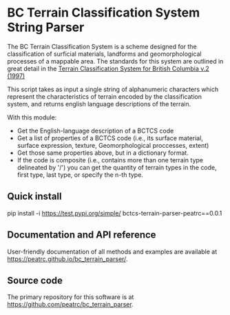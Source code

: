 # BC Terrain Classification System String Parser

The BC Terrain Classification System is a scheme designed for the classification of 
surficial materials, landforms and geomorphological processes of a mappable area.
The standards for this system are outlined in great detail in the [Terrain Classification System
for British Columbia v.2 (1997)](https://www2.gov.bc.ca/assets/gov/environment/natural-resource-stewardship/nr-laws-policy/risc/terclass_system_1997.pdf)

This script takes as input a single string of alphanumeric characters which represent
the characteristics of terrain encoded by the classification system, and returns english
language descriptions of the terrain.

With this module:

* Get the English-language description of a BCTCS code
* Get a list of properties of a BCTCS code (i.e., its surface material, surface expression,
texture, Geomorphological proccesses, extent)
* Get those same properties above, but in a dictionary format.
* If the code is composite (i.e., contains more than one terrain type delineated by '/') you 
can get the quantity of terrain types in the code, first type, last type, or specify the n-th type.



## Quick install

  pip install -i https://test.pypi.org/simple/ bctcs-terrain-parser-peatrc==0.0.1

## Documentation and API reference

User-friendly documentation of all methods and examples are available at <https://peatrc.github.io/bc_terrain_parser/>. 

## Source code

The primary repository for this software is at <https://github.com/peatrc/bc_terrain_parser>.
